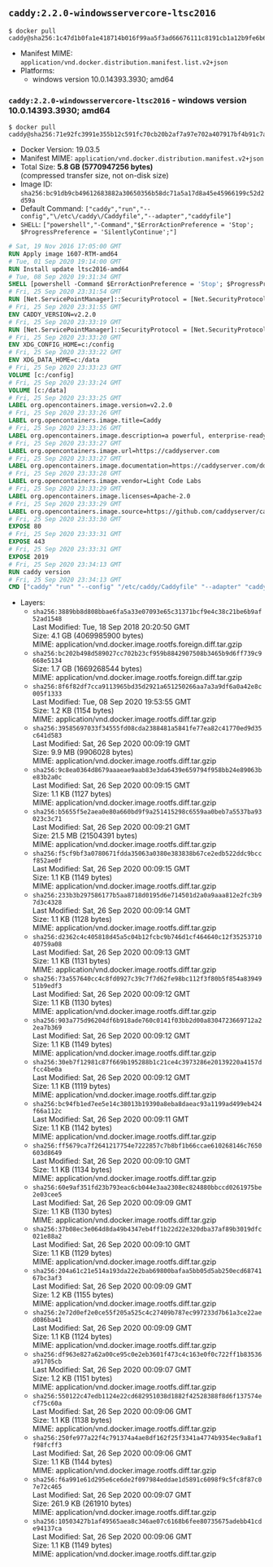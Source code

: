 ## `caddy:2.2.0-windowsservercore-ltsc2016`

```console
$ docker pull caddy@sha256:1c47d1b0fa1e418714b016f99aa5f3ad66676111c8191cb1a12b9fe6b6b2faab
```

-	Manifest MIME: `application/vnd.docker.distribution.manifest.list.v2+json`
-	Platforms:
	-	windows version 10.0.14393.3930; amd64

### `caddy:2.2.0-windowsservercore-ltsc2016` - windows version 10.0.14393.3930; amd64

```console
$ docker pull caddy@sha256:71e92fc3991e355b12c591fc70cb20b2af7a97e702a407917bf4b91c7a844e0c
```

-	Docker Version: 19.03.5
-	Manifest MIME: `application/vnd.docker.distribution.manifest.v2+json`
-	Total Size: **5.8 GB (5770947256 bytes)**  
	(compressed transfer size, not on-disk size)
-	Image ID: `sha256:bc91db9cb49612683882a30650356b58dc71a5a17d8a45e45966199c52d2d59a`
-	Default Command: `["caddy","run","--config","\/etc\/caddy\/Caddyfile","--adapter","caddyfile"]`
-	`SHELL`: `["powershell","-Command","$ErrorActionPreference = 'Stop'; $ProgressPreference = 'SilentlyContinue';"]`

```dockerfile
# Sat, 19 Nov 2016 17:05:00 GMT
RUN Apply image 1607-RTM-amd64
# Tue, 01 Sep 2020 19:14:00 GMT
RUN Install update ltsc2016-amd64
# Tue, 08 Sep 2020 19:31:34 GMT
SHELL [powershell -Command $ErrorActionPreference = 'Stop'; $ProgressPreference = 'SilentlyContinue';]
# Fri, 25 Sep 2020 23:31:54 GMT
RUN [Net.ServicePointManager]::SecurityProtocol = [Net.SecurityProtocolType]::Tls12;     mkdir /config;     mkdir /data;     mkdir /etc/caddy;     mkdir /usr/share/caddy;     Invoke-WebRequest         -Uri "https://github.com/caddyserver/dist/raw/56302336e0bb7c8c5dff34cbcb1d833791478226/config/Caddyfile"         -OutFile "/etc/caddy/Caddyfile";     Invoke-WebRequest         -Uri "https://github.com/caddyserver/dist/raw/56302336e0bb7c8c5dff34cbcb1d833791478226/welcome/index.html"         -OutFile "/usr/share/caddy/index.html"
# Fri, 25 Sep 2020 23:31:55 GMT
ENV CADDY_VERSION=v2.2.0
# Fri, 25 Sep 2020 23:33:19 GMT
RUN [Net.ServicePointManager]::SecurityProtocol = [Net.SecurityProtocolType]::Tls12;     Invoke-WebRequest         -Uri "https://github.com/caddyserver/caddy/releases/download/v2.2.0/caddy_2.2.0_windows_amd64.zip"         -OutFile "/caddy.zip";     if (!(Get-FileHash -Path /caddy.zip -Algorithm SHA512).Hash.ToLower().Equals('6f82df7cfcc26087c0794be4a90f4ae5e201820538b61579de48a86bbae23f189eae2a790dfd7de8dcb46ce202a99ed98380871e74aaf9a9e5902918fe5f2273')) { exit 1; };     Expand-Archive -Path "/caddy.zip" -DestinationPath "/" -Force;     Remove-Item "/caddy.zip" -Force
# Fri, 25 Sep 2020 23:33:20 GMT
ENV XDG_CONFIG_HOME=c:/config
# Fri, 25 Sep 2020 23:33:22 GMT
ENV XDG_DATA_HOME=c:/data
# Fri, 25 Sep 2020 23:33:23 GMT
VOLUME [c:/config]
# Fri, 25 Sep 2020 23:33:24 GMT
VOLUME [c:/data]
# Fri, 25 Sep 2020 23:33:25 GMT
LABEL org.opencontainers.image.version=v2.2.0
# Fri, 25 Sep 2020 23:33:26 GMT
LABEL org.opencontainers.image.title=Caddy
# Fri, 25 Sep 2020 23:33:26 GMT
LABEL org.opencontainers.image.description=a powerful, enterprise-ready, open source web server with automatic HTTPS written in Go
# Fri, 25 Sep 2020 23:33:27 GMT
LABEL org.opencontainers.image.url=https://caddyserver.com
# Fri, 25 Sep 2020 23:33:27 GMT
LABEL org.opencontainers.image.documentation=https://caddyserver.com/docs
# Fri, 25 Sep 2020 23:33:28 GMT
LABEL org.opencontainers.image.vendor=Light Code Labs
# Fri, 25 Sep 2020 23:33:29 GMT
LABEL org.opencontainers.image.licenses=Apache-2.0
# Fri, 25 Sep 2020 23:33:29 GMT
LABEL org.opencontainers.image.source=https://github.com/caddyserver/caddy-docker
# Fri, 25 Sep 2020 23:33:30 GMT
EXPOSE 80
# Fri, 25 Sep 2020 23:33:31 GMT
EXPOSE 443
# Fri, 25 Sep 2020 23:33:31 GMT
EXPOSE 2019
# Fri, 25 Sep 2020 23:34:13 GMT
RUN caddy version
# Fri, 25 Sep 2020 23:34:13 GMT
CMD ["caddy" "run" "--config" "/etc/caddy/Caddyfile" "--adapter" "caddyfile"]
```

-	Layers:
	-	`sha256:3889bb8d808bbae6fa5a33e07093e65c31371bcf9e4c38c21be6b9af52ad1548`  
		Last Modified: Tue, 18 Sep 2018 20:20:50 GMT  
		Size: 4.1 GB (4069985900 bytes)  
		MIME: application/vnd.docker.image.rootfs.foreign.diff.tar.gzip
	-	`sha256:bc202b498d589027cc702b23cf959b8842907508b3465b9d6ff739c9668e5134`  
		Size: 1.7 GB (1669268544 bytes)  
		MIME: application/vnd.docker.image.rootfs.foreign.diff.tar.gzip
	-	`sha256:8f6f82df7cca9113965bd35d2921a651250266aa7a3a9df6a0a42e8c005f1333`  
		Last Modified: Tue, 08 Sep 2020 19:53:55 GMT  
		Size: 1.2 KB (1154 bytes)  
		MIME: application/vnd.docker.image.rootfs.diff.tar.gzip
	-	`sha256:39585697033f34555fd08cda2388481a5841fe77ea82c41770ed9d35c641d583`  
		Last Modified: Sat, 26 Sep 2020 00:09:19 GMT  
		Size: 9.9 MB (9906028 bytes)  
		MIME: application/vnd.docker.image.rootfs.diff.tar.gzip
	-	`sha256:9c8ea0364d8679aaaeae9aab83e3da6439e659794f958bb24e89063be83b2a0c`  
		Last Modified: Sat, 26 Sep 2020 00:09:15 GMT  
		Size: 1.1 KB (1127 bytes)  
		MIME: application/vnd.docker.image.rootfs.diff.tar.gzip
	-	`sha256:b5655f5e2aea0e80a660bd9f9a251415298c6559aa0beb7a5537ba93023c3c71`  
		Last Modified: Sat, 26 Sep 2020 00:09:21 GMT  
		Size: 21.5 MB (21504391 bytes)  
		MIME: application/vnd.docker.image.rootfs.diff.tar.gzip
	-	`sha256:f5cf9bf3a0780671fdda35063a0380e383838b67ce2edb522ddc9bccf852ae0f`  
		Last Modified: Sat, 26 Sep 2020 00:09:15 GMT  
		Size: 1.1 KB (1149 bytes)  
		MIME: application/vnd.docker.image.rootfs.diff.tar.gzip
	-	`sha256:233b3b297586177b5aa8718d0195d6e714501d2a0a9aaa812e2fc3b97d3c4328`  
		Last Modified: Sat, 26 Sep 2020 00:09:14 GMT  
		Size: 1.1 KB (1128 bytes)  
		MIME: application/vnd.docker.image.rootfs.diff.tar.gzip
	-	`sha256:d2362c4c405818d45a5c04b12fcbc9b746d1cf464640c12f3525371040759a08`  
		Last Modified: Sat, 26 Sep 2020 00:09:13 GMT  
		Size: 1.1 KB (1131 bytes)  
		MIME: application/vnd.docker.image.rootfs.diff.tar.gzip
	-	`sha256:73a557640cc4c8fd0927c39c7f7d62fe98bc112f3f80b5f854a8394951b9edf3`  
		Last Modified: Sat, 26 Sep 2020 00:09:12 GMT  
		Size: 1.1 KB (1130 bytes)  
		MIME: application/vnd.docker.image.rootfs.diff.tar.gzip
	-	`sha256:903a775d96204df6b918ade760c0141f03bb2d00a8304723669712a22ea7b369`  
		Last Modified: Sat, 26 Sep 2020 00:09:12 GMT  
		Size: 1.1 KB (1149 bytes)  
		MIME: application/vnd.docker.image.rootfs.diff.tar.gzip
	-	`sha256:30eb7f12981c87f669b195288b1c21ce4c3973286e20139220a4157dfcc4be0a`  
		Last Modified: Sat, 26 Sep 2020 00:09:12 GMT  
		Size: 1.1 KB (1119 bytes)  
		MIME: application/vnd.docker.image.rootfs.diff.tar.gzip
	-	`sha256:bc94fb1ed7ee5e14c38013b19390a8eba8daeac93a1199ad499eb424f66a112c`  
		Last Modified: Sat, 26 Sep 2020 00:09:11 GMT  
		Size: 1.1 KB (1142 bytes)  
		MIME: application/vnd.docker.image.rootfs.diff.tar.gzip
	-	`sha256:ff5679ca7f2641217754e7222857c7b8bf1b66ccae610268146c7650603d8649`  
		Last Modified: Sat, 26 Sep 2020 00:09:10 GMT  
		Size: 1.1 KB (1134 bytes)  
		MIME: application/vnd.docker.image.rootfs.diff.tar.gzip
	-	`sha256:60e9af351fd23b793eac6cb044e3aa2308ec824880bbccd0261975be2e03cee5`  
		Last Modified: Sat, 26 Sep 2020 00:09:09 GMT  
		Size: 1.1 KB (1130 bytes)  
		MIME: application/vnd.docker.image.rootfs.diff.tar.gzip
	-	`sha256:37b08ec3e064d8da49b4347eb4ff1b22d22e320dba37af89b3019dfc021e88a2`  
		Last Modified: Sat, 26 Sep 2020 00:09:10 GMT  
		Size: 1.1 KB (1129 bytes)  
		MIME: application/vnd.docker.image.rootfs.diff.tar.gzip
	-	`sha256:204a61c21e514a193da22e2bab69800bafaa5bb05d5ab250ecd6874167bc3af3`  
		Last Modified: Sat, 26 Sep 2020 00:09:09 GMT  
		Size: 1.2 KB (1155 bytes)  
		MIME: application/vnd.docker.image.rootfs.diff.tar.gzip
	-	`sha256:2e72d0ef2e0ce55f205a525c4c27409b787ec997233d7b61a3ce22aed086ba41`  
		Last Modified: Sat, 26 Sep 2020 00:09:09 GMT  
		Size: 1.1 KB (1124 bytes)  
		MIME: application/vnd.docker.image.rootfs.diff.tar.gzip
	-	`sha256:df963e827a62a00ce95c0e2eb3601f473c4c163e0f0c722ff1b83536a91705cb`  
		Last Modified: Sat, 26 Sep 2020 00:09:07 GMT  
		Size: 1.2 KB (1151 bytes)  
		MIME: application/vnd.docker.image.rootfs.diff.tar.gzip
	-	`sha256:550122c47edb1124e22cd682951038d1882f42528388f8d6f137574ecf75c60a`  
		Last Modified: Sat, 26 Sep 2020 00:09:06 GMT  
		Size: 1.1 KB (1138 bytes)  
		MIME: application/vnd.docker.image.rootfs.diff.tar.gzip
	-	`sha256:250fe977a22f4c791374a4ae8df162f25f3341a4774b9354ec9a8af1f98fcff3`  
		Last Modified: Sat, 26 Sep 2020 00:09:06 GMT  
		Size: 1.1 KB (1144 bytes)  
		MIME: application/vnd.docker.image.rootfs.diff.tar.gzip
	-	`sha256:f6a991e61d295e6ce6de2f097984eddae1d5891c6098f9c5fc8f87c07e72c465`  
		Last Modified: Sat, 26 Sep 2020 00:09:07 GMT  
		Size: 261.9 KB (261910 bytes)  
		MIME: application/vnd.docker.image.rootfs.diff.tar.gzip
	-	`sha256:10503427b1af49565aea8c346ae07c6168b6fee80735675adebb41cde94137ca`  
		Last Modified: Sat, 26 Sep 2020 00:09:06 GMT  
		Size: 1.1 KB (1149 bytes)  
		MIME: application/vnd.docker.image.rootfs.diff.tar.gzip
